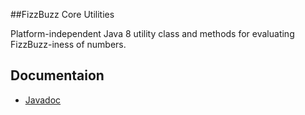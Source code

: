 ##FizzBuzz Core Utilities

Platform-independent Java 8 utility class and methods for evaluating FizzBuzz-iness of numbers.

## Documentaion

* [Javadoc](docs/api) 